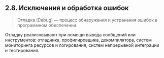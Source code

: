 ## 2.8. Исключения и обработка ошибок

> Отладка (Debug) — процесс обнаружения и устранения ошибок в программном обеспечении.

Отладку реализовывают при помощи вывода сообщений или инструментов: отладчика, профилировщика, декомпилятора, систем мониторинга ресурсов и логирования, систем непрерывной интеграции и тестирования.
